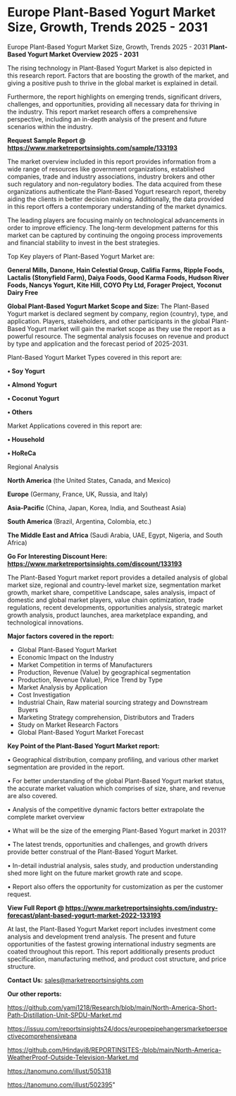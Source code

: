 # Europe Plant-Based Yogurt Market Size, Growth, Trends 2025 - 2031
 Europe Plant-Based Yogurt Market Size, Growth, Trends 2025 - 2031
<Strong> Plant-Based Yogurt Market Overview 2025 - 2031</strong>

The rising technology in Plant-Based Yogurt Market is also depicted in this research report. Factors that are boosting the growth of the market, and giving a positive push to thrive in the global market is explained in detail.

Furthermore, the report highlights on emerging trends, significant drivers, challenges, and opportunities, providing all necessary data for thriving in the industry. This report market research offers a comprehensive perspective, including an in-depth analysis of the present and future scenarios within the industry.

<strong>Request Sample Report @ <a href=https://www.marketreportsinsights.com/sample/133193>https://www.marketreportsinsights.com/sample/133193</a></strong>

The market overview included in this report provides information from a wide range of resources like government organizations, established companies, trade and industry associations, industry brokers and other such regulatory and non-regulatory bodies. The data acquired from these organizations authenticate the Plant-Based Yogurt research report, thereby aiding the clients in better decision making. Additionally, the data provided in this report offers a contemporary understanding of the market dynamics.

The leading players are focusing mainly on technological advancements in order to improve efficiency. The long-term development patterns for this market can be captured by continuing the ongoing process improvements and financial stability to invest in the best strategies.

Top Key players of Plant-Based Yogurt Market are:

<strong>General Mills, Danone, Hain Celestial Group, Califia Farms, Ripple Foods, Lactalis (Stonyfield Farm), Daiya Foods, Good Karma Foods, Hudson River Foods, Nancys Yogurt, Kite Hill, COYO Pty Ltd, Forager Project, Yoconut Dairy Free</strong>

<strong><b>Global Plant-Based Yogurt Market Scope and Size:</b></strong>
The Plant-Based Yogurt market is declared segment by company, region (country), type, and application. Players, stakeholders, and other participants in the global Plant-Based Yogurt market will gain the market scope as they use the report as a powerful resource. The segmental analysis focuses on revenue and product by type and application and the forecast period of 2025-2031.

Plant-Based Yogurt Market Types covered in this report are:

<strong>• Soy Yogurt

• Almond Yogurt

• Coconut Yogurt

• Others</strong>

Market Applications covered in this report are:

<strong>• Household

• HoReCa</strong> 

Regional Analysis

<strong>North America</strong> (the United States, Canada, and Mexico)

<strong>Europe</strong> (Germany, France, UK, Russia, and Italy)

<strong>Asia-Pacific</strong> (China, Japan, Korea, India, and Southeast Asia)

<strong>South America</strong> (Brazil, Argentina, Colombia, etc.)

<strong>The Middle East and Africa</strong> (Saudi Arabia, UAE, Egypt, Nigeria, and South Africa)

<strong>Go For Interesting Discount Here: <a href=https://www.marketreportsinsights.com/discount/133193>https://www.marketreportsinsights.com/discount/133193</a></strong>

The Plant-Based Yogurt market report provides a detailed analysis of global market size, regional and country-level market size, segmentation market growth, market share, competitive Landscape, sales analysis, impact of domestic and global market players, value chain optimization, trade regulations, recent developments, opportunities analysis, strategic market growth analysis, product launches, area marketplace expanding, and technological innovations.

<strong><b>Major factors covered in the report:</b></strong>
<ul>
  <li>Global Plant-Based Yogurt Market </li>
  <li>Economic Impact on the Industry</li>
  <li>Market Competition in terms of Manufacturers</li>
  <li>Production, Revenue (Value) by geographical segmentation</li>
  <li>Production, Revenue (Value), Price Trend by Type</li>
  <li>Market Analysis by Application</li>
  <li>Cost Investigation</li>
  <li>Industrial Chain, Raw material sourcing strategy and Downstream Buyers</li>
  <li>Marketing Strategy comprehension, Distributors and Traders</li>
  <li>Study on Market Research Factors</li>
  <li>Global Plant-Based Yogurt Market Forecast</li>
</ul>

<strong><b>Key Point of the Plant-Based Yogurt Market report:</b></strong>

• Geographical distribution, company profiling, and various other market segmentation are provided in the report.

• For better understanding of the global Plant-Based Yogurt market status, the accurate market valuation which comprises of size, share, and revenue are also covered.

• Analysis of the competitive dynamic factors better extrapolate the complete market overview

• What will be the size of the emerging Plant-Based Yogurt market in 2031?

• The latest trends, opportunities and challenges, and growth drivers provide better construal of the Plant-Based Yogurt Market.

• In-detail industrial analysis, sales study, and production understanding shed more light on the future market growth rate and scope.

• Report also offers the opportunity for customization as per the customer request.

<strong><b>View Full Report @ <a href=https://www.marketreportsinsights.com/industry-forecast/plant-based-yogurt-market-2022-133193>https://www.marketreportsinsights.com/industry-forecast/plant-based-yogurt-market-2022-133193</a></b></strong>


At last, the Plant-Based Yogurt Market report includes investment come analysis and development trend analysis. The present and future opportunities of the fastest growing international industry segments are coated throughout this report. This report additionally presents product specification, manufacturing method, and product cost structure, and price structure.

<strong>Contact Us:</strong>
sales@marketreportsinsights.com

<strong>Our other reports:</strong>

<a href=https://github.com/yami1218/Research/blob/main/North-America-Short-Path-Distillation-Unit-SPDU-Market.md>https://github.com/yami1218/Research/blob/main/North-America-Short-Path-Distillation-Unit-SPDU-Market.md</a>

<a href=https://issuu.com/reportsinsights24/docs/europepipehangersmarketperspectivecomprehensiveana>https://issuu.com/reportsinsights24/docs/europepipehangersmarketperspectivecomprehensiveana</a>

<a href=https://github.com/Hindavi8/REPORTINSITES-/blob/main/North-America-WeatherProof-Outside-Television-Market.md>https://github.com/Hindavi8/REPORTINSITES-/blob/main/North-America-WeatherProof-Outside-Television-Market.md</a>

<a href=https://tanomuno.com/illust/505318>https://tanomuno.com/illust/505318</a>

<a href=https://tanomuno.com/illust/502395>https://tanomuno.com/illust/502395</a>"
